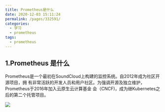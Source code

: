 ```yaml
---
title: Prometheus是什么
date: 2020-12-03 15:11:24
permalink: /pages/332591/
categories:
  - 学习
  - prometheus
tags:
  - prometheus
---
```

## 1.Prometheus 是什么
Prometheus是一个最初在SoundCloud上构建的监控系统。自2012年成为社区开源项目，拥 有非常活跃的开发人员和用户社区。为强调开源及独立维护，Prometheus于2016年加入云原生云计算基金
会（CNCF)，成为继Kubernetes之后的第二个托管项目。

![](https://cdn.jsdelivr.net/gh/summerking1/image@main/815.png)